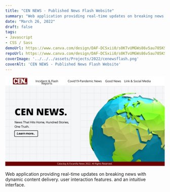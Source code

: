 ```yaml
---
title: "CEN NEWS - Published News Flash Website"
summary: "Web application providing real-time updates on breaking news with dynamic content delivery. user interaction features. and an intuitive interface."
date: "March 26, 2022"
draft: false
tags:
- Javascript
- CSS / Sass
demoUrl: https://www.canva.com/design/DAF-DCSxii0/s0KTvUMGWs86v5au705KSQ/edit
repoUrl: https://www.canva.com/design/DAF-DCSxii0/s0KTvUMGWs86v5au705KSQ/edit
coverImage: '../../../assets/Projects/2022/cenewsflash.png'
coverAlt: 'CEN NEWS - Published News Flash Website'
---
```


![coverImage](../../../assets/Projects/2022/cenewsflash.png)

Web application providing real-time updates on breaking news with dynamic content delivery. user interaction features. and an intuitive interface.
